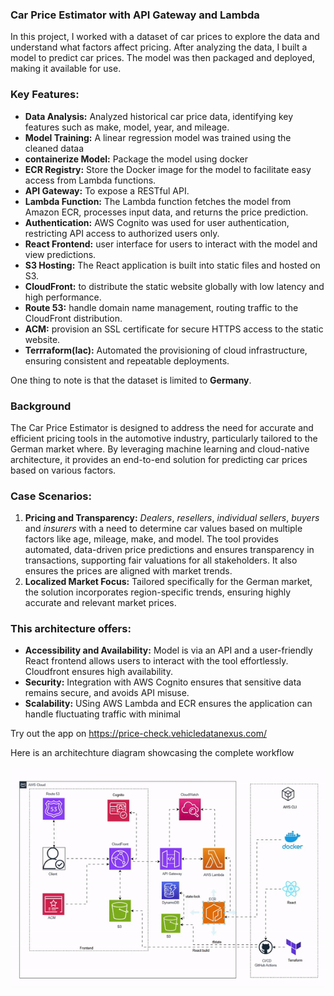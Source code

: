 ### Car Price Estimator with API Gateway and Lambda
In this project, I worked with a dataset of car prices to explore the data and understand what factors affect pricing. After analyzing the data, I built a model to predict car prices. The model was then packaged and deployed, making it available for use.

### Key Features:

- **Data Analysis:** Analyzed historical car price data, identifying key features such as make, model, year, and mileage.
- **Model Training:** A linear regression model was trained using the cleaned dataa
- **containerize Model:** Package the model using docker
- **ECR Registry:** Store the Docker image for the model to facilitate easy access from Lambda functions.
- **API Gateway:** To expose a RESTful API. 
- **Lambda Function:** The Lambda function fetches the model from Amazon ECR, processes input data, and returns the price prediction.
- **Authentication:** AWS Cognito was used for user authentication, restricting API access to authorized users only.
- **React Frontend:** user interface for users to interact with the model and view predictions.
- **S3 Hosting:** The React application is built into static files and hosted on S3.
- **CloudFront:** to distribute the static website globally with low latency and high performance.
- **Route 53:** handle domain name management, routing traffic to the CloudFront distribution.
- **ACM:** provision an SSL certificate for secure HTTPS access to the static website.
- **Terrraform(Iac):** Automated the provisioning of cloud infrastructure, ensuring consistent and repeatable deployments.

One thing to note is that the dataset is limited to **Germany**.

### Background
The Car Price Estimator is designed to address the need for accurate and efficient pricing tools in the automotive industry, particularly tailored to the German market where. By leveraging machine learning and cloud-native architecture, it provides an end-to-end solution for predicting car prices based on various factors.

### Case Scenarios:
1. **Pricing and Transparency:** *Dealers*, *resellers*, *individual sellers*, *buyers* and *insurers* with a need to determine car values based on multiple factors like age, mileage, make, and model. The tool provides automated, data-driven price predictions and ensures transparency in transactions, supporting fair valuations for all stakeholders.
It also ensures the prices are aligned with market trends.
2. **Localized Market Focus:** Tailored specifically for the German market, the solution incorporates region-specific trends, ensuring highly accurate and relevant market prices.

### This architecture offers:
- **Accessibility and Availability:** Model is via an API and a user-friendly React frontend allows  users to interact with the tool effortlessly. Cloudfront ensures high availability.
- **Security:** Integration with AWS Cognito ensures that sensitive data remains secure, and avoids API misuse.
- **Scalability:** USing AWS Lambda and ECR ensures the application can handle fluctuating traffic with minimal 


Try out the app on https://price-check.vehicledatanexus.com/

Here is an architechture diagram showcasing the complete workflow

![Funny Cat](https://github.com/Konzisam/car_price_estimator/blob/main/architechture.gif)
